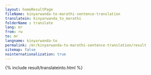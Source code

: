 ```yaml
---
layout: homeResultPage
fileName: kinyarwanda-to-marathi-sentence-translation
translatein: kinyarwanda_to_marathi
folderName : translate
lang: mr
from: rw
to: mr
langname: kinyarwanda-to
permalink: /mr/kinyarwanda-to-marathi-sentence-translation/result
sitemap: false
nointernationalization: true
---
```

{% include result/translateinto.html %}

<script src="/js/result/translation.js" data-foldername="{{page.folderName}}" data-lang="{{page.lang}}"></script>

